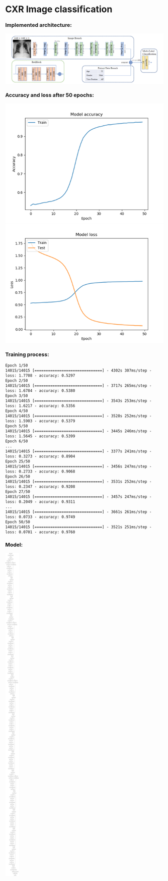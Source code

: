 # CXR Image classification

### Implemented architecture:
![](training-results/architecture.png)

### Accuracy and loss after 50 epochs:
![](training-results/accuracy.png)
![](training-results/loss.png)
### Training process:

```
Epoch 1/50
14015/14015 [==============================] - 4302s 307ms/step - loss: 1.7708 - accuracy: 0.5297
Epoch 2/50
14015/14015 [==============================] - 3717s 265ms/step - loss: 1.6784 - accuracy: 0.5380
Epoch 3/50
14015/14015 [==============================] - 3543s 253ms/step - loss: 1.6217 - accuracy: 0.5356
Epoch 4/50
14015/14015 [==============================] - 3528s 252ms/step - loss: 1.5903 - accuracy: 0.5379
Epoch 5/50
14015/14015 [==============================] - 3445s 246ms/step - loss: 1.5645 - accuracy: 0.5399
Epoch 6/50
...
14015/14015 [==============================] - 3377s 241ms/step - loss: 0.3273 - accuracy: 0.8904
Epoch 25/50
14015/14015 [==============================] - 3456s 247ms/step - loss: 0.2733 - accuracy: 0.9068
Epoch 26/50
14015/14015 [==============================] - 3531s 252ms/step - loss: 0.2347 - accuracy: 0.9208
Epoch 27/50
14015/14015 [==============================] - 3457s 247ms/step - loss: 0.2049 - accuracy: 0.9311
...
14015/14015 [==============================] - 3661s 261ms/step - loss: 0.0733 - accuracy: 0.9749
Epoch 50/50
14015/14015 [==============================] - 3521s 251ms/step - loss: 0.0701 - accuracy: 0.9760

```

### Model:

![](training-results/model.png)